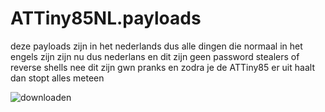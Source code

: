 # ATTiny85NL.payloads
deze payloads zijn in het nederlands
dus alle dingen die normaal in het engels zijn zijn nu dus nederlans
en dit zijn geen password stealers of reverse shells nee dit zijn gwn pranks en zodra je de ATTiny85 er uit haalt dan stopt alles meteen










![downloaden](https://github.com/Jandepan130/ATtiny85.payloads/assets/140177019/a5f4e1c9-5df4-446d-827a-a98f975e1d3d)
